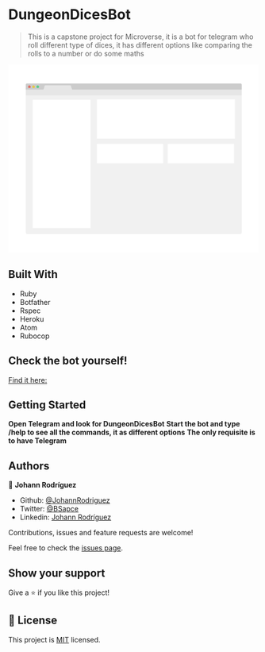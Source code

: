 # DungeonDicesBot

> This is a capstone project for Microverse, it is a bot for telegram who roll different type of dices, it has different options like comparing the rolls to a number or do some maths

![screenshot](./app_screenshot.png)

## Built With

- Ruby
- Botfather
- Rspec
- Heroku
- Atom
- Rubocop

## Check the bot yourself!

[Find it here:](https://livedemo.com)

## Getting Started

**Open Telegram and look for DungeonDicesBot**
**Start the bot and type /help to see all the commands, it as different options**
**The only requisite is to have Telegram**

## Authors

👤 **Johann Rodríguez**
- Github: [@JohannRodriguez](https://github.com/JohannRodriguez)
- Twitter: [@BSapce](https://https://twitter.com/BSapce)
- Linkedin: [Johann Rodríguez](https://www.linkedin.com/in/johann-alonso-rodr%C3%ADguez-v%C3%A1zquez-25b07719a/)

Contributions, issues and feature requests are welcome!

Feel free to check the [issues page](https://github.com/JohannRodriguez/DungeonDicesBot-ruby-capstone/issues).

## Show your support

Give a ⭐️ if you like this project!

## 📝 License

This project is [MIT](lic.url) licensed.
